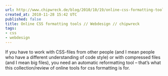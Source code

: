 ```yaml
---
url: http://www.chipwreck.de/blog/2010/10/19/online-css-formatting-tools/?utm_source=homepage&utm_medium=blog&utm_campaign=newlink
created_at: 2010-11-28 15:42 UTC
published: false
title: Online CSS formatting tools // Webdesign // chipwreck
tags:
- css
- webdesign
---
```


If you have to work with CSS-files from other people (and I mean people who have a different understanding of code style) or with compressed files (and I mean big files), you need an automatic reformatting tool – that’s what this collection/review of online tools for css formatting is for.
